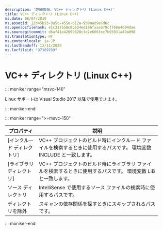 ```yaml
---
description: '詳細情報: VC++ ディレクトリ (Linux C++)'
title: VC++ ディレクトリ (Linux C++)
ms.date: 06/07/2019
ms.assetid: 12d45b93-0a5c-455e-b12a-9b9aad9a6d6c
ms.openlocfilehash: e1c217558c8b534ed196faaa079cf768e4604dae
ms.sourcegitcommit: d6af41e42699628c3e2e6063ec7b03931a49a098
ms.translationtype: HT
ms.contentlocale: ja-JP
ms.lasthandoff: 12/11/2020
ms.locfileid: "97169789"
---
```

# <a name="vc-directories-linux-c"></a>VC++ ディレクトリ (Linux C++)

::: moniker range="msvc-140"

Linux サポートは Visual Studio 2017 以降で使用できます。

::: moniker-end

::: moniker range=">=msvc-150"

| プロパティ | 説明 |
|--|--|
| [インクルード ディレクトリ] | VC++ プロジェクトのビルド時にインクルード ファイルを検索するときに使用するパスです。  環境変数 INCLUDE と一致します。 |
| [ライブラリ ディレクトリ] | VC++ プロジェクトのビルド時にライブラリ ファイルを検索するときに使用するパスです。  環境変数 LIB と一致します。 |
| ソース ディレクトリ | IntelliSense で使用するソース ファイルの検索時に使用するパスです。 |
| ディレクトリを除外 | スキャンの依存関係を探すときにスキップされるパスです。 |

::: moniker-end
